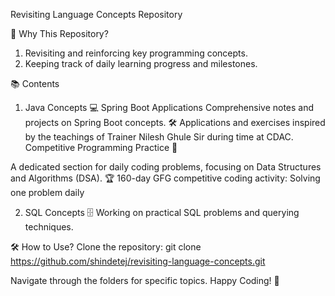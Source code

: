 Revisiting Language Concepts Repository

🌟 Why This Repository?

1. Revisiting and reinforcing key programming concepts.
2. Keeping track of daily learning progress and milestones.

📚 Contents

1. Java Concepts 💻
  Spring Boot Applications
  Comprehensive notes and projects on Spring Boot concepts. 🛠️
  Applications and exercises inspired by the teachings of Trainer Nilesh Ghule Sir during time at CDAC.
  Competitive Programming Practice 🔢

  A dedicated section for daily coding problems, focusing on Data Structures and Algorithms (DSA).
  🏆 160-day GFG competitive coding activity: Solving one problem daily

2. SQL Concepts 🗄️
Working on practical SQL problems and querying techniques.

🛠️ How to Use?
Clone the repository:
git clone https://github.com/shindetej/revisiting-language-concepts.git

Navigate through the folders for specific topics.
Happy Coding! 🚀
